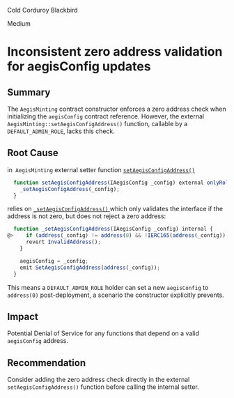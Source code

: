 Cold Corduroy Blackbird

Medium

# Inconsistent zero address validation for aegisConfig updates

## Summary
The `AegisMinting` contract constructor enforces a zero address check when initializing the `aegisConfig` contract reference. However, the external `AegisMinting::setAegisConfigAddress()` function, callable by a `DEFAULT_ADMIN_ROLE`, lacks this check.

##  Root Cause
in` AegisMinting` external setter function [`setAegisConfigAddress()`](https://github.com/sherlock-audit/2025-04-aegis-op-grant/blob/main/aegis-contracts/contracts/AegisMinting.sol#L488
)
```javascript
  function setAegisConfigAddress(IAegisConfig _config) external onlyRole(DEFAULT_ADMIN_ROLE) {
    _setAegisConfigAddress(_config);
  }
```
relies on [`_setAegisConfigAddress()` ](https://github.com/sherlock-audit/2025-04-aegis-op-grant/blob/main/aegis-contracts/contracts/AegisMinting.sol#L683) which only validates the interface if the address is not zero, but does not reject a zero address:
```javascript
  function _setAegisConfigAddress(IAegisConfig _config) internal {
@>    if (address(_config) != address(0) && !IERC165(address(_config)).supportsInterface(type(IAegisConfig).interfaceId)) {
      revert InvalidAddress();
    }

    aegisConfig = _config;
    emit SetAegisConfigAddress(address(_config));
  }
```

This means a `DEFAULT_ADMIN_ROLE` holder can set a new `aegisConfig` to `address(0)` post-deployment, a scenario the constructor explicitly prevents.

## Impact
 Potential Denial of Service for any functions that depend on a valid `aegisConfig` address.

## Recommendation
Consider adding the zero address check directly in the external `setAegisConfigAddress()` function before calling the internal setter.
